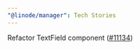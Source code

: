 ```yaml
---
"@linode/manager": Tech Stories
---
```


Refactor TextField component ([#11134](https://github.com/linode/manager/pull/11134))
